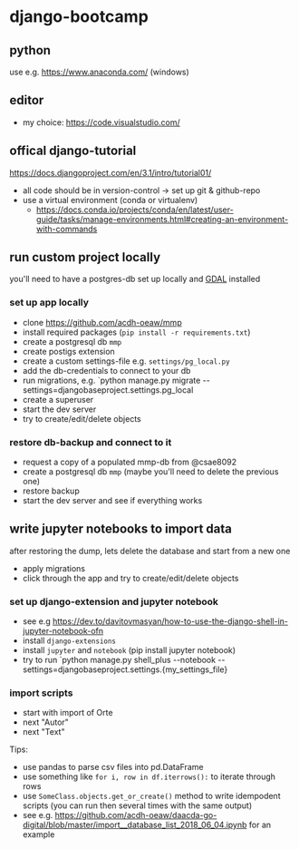 # django-bootcamp

## python
use e.g. https://www.anaconda.com/ (windows)

## editor
* my choice: https://code.visualstudio.com/

## offical django-tutorial

https://docs.djangoproject.com/en/3.1/intro/tutorial01/

* all code should be in version-control -> set up git & github-repo
* use a virtual environment (conda or virtualenv)
  * https://docs.conda.io/projects/conda/en/latest/user-guide/tasks/manage-environments.html#creating-an-environment-with-commands
  
  
## run custom project locally

you'll need to have a postgres-db set up locally and [GDAL](https://docs.djangoproject.com/en/3.1/ref/contrib/gis/install/geolibs/) installed


### set up app locally
* clone https://github.com/acdh-oeaw/mmp
* install required packages (`pip install -r requirements.txt`)
* create a postgresql db `mmp`
* create postigs extension
* create a custom settings-file e.g. `settings/pg_local.py`
* add the db-credentials to connect to your db
* run migrations, e.g. `python manage.py migrate --settings=djangobaseproject.settings.pg_local
* create a superuser
* start the dev server
* try to create/edit/delete objects

### restore db-backup and connect to it
* request a copy of a populated mmp-db from @csae8092
* create a postgresql db `mmp` (maybe you'll need to delete the previous one)
* restore backup
* start the dev server and see if everything works


## write jupyter notebooks to import data

after restoring the dump, lets delete the database and start from a new one

* apply migrations
* click through the app and try to create/edit/delete objects

### set up django-extension and jupyter notebook
* see e.g https://dev.to/davitovmasyan/how-to-use-the-django-shell-in-jupyter-notebook-ofn
* install `django-extensions` 
* install `jupyter` and `notebook` (pip install jupyter notebook)
* try to run `python manage.py shell_plus --notebook --settings=djangobaseproject.settings.{my_settings_file}

### import scripts

* start with import of Orte
* next "Autor"
* next "Text"

Tips: 
* use pandas to parse csv files into pd.DataFrame
* use something like `for i, row in df.iterrows():` to iterate through rows
* use `SomeClass.objects.get_or_create()` method to write idempodent scripts (you can run then several times with the same output)
* see e.g. https://github.com/acdh-oeaw/daacda-go-digital/blob/master/import__database_list_2018_06_04.ipynb for an example



